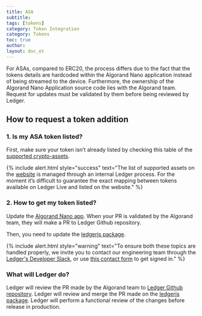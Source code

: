 ```yaml
---
title: ASA
subtitle:
tags: [tokens]
category: Token Integration
category: Tokens
toc: true
author:
layout: doc_et
---
```




For ASAs, compared to ERC20, the process differs due to the fact that the tokens details are hardcoded within the Algorand Nano application instead of being streamed to the device. Furthermore, the ownership of the Algorand Nano Application source code lies with the Algorand team. Request for updates must be validated by them before being reviewed by Ledger.

## How to request a token addition

### 1. Is my ASA token listed?

First, make sure your token isn’t already listed by checking this table of the [supported crypto-assets](https://github.com/LedgerHQ/ledger-live-desktop/blob/develop/cryptoassets.md).

<!--  -->
{% include alert.html style="success" text="The list of supported assets on the <a href='https://www.ledger.com/supported-crypto-assets/'>website</a> is managed through an internal Ledger process. For the moment it’s difficult to guarantee the exact mapping between tokens available on Ledger Live and listed on the website." %}
<!--  -->

### 2. How to get my token listed?

Update the [Algorand Nano app](https://github.com/algorand/ledger-app-algorand/blob/master/src/algo_asa.c).
When your PR is validated by the Algorand team, they will make a PR to Ledger Github repository.

Then, you need to update the [ledgerjs package](https://github.com/LedgerHQ/ledgerjs/blob/master/packages/cryptoassets/data/asa.js).

<!--  -->
{% include alert.html style="warning" text="To ensure both these topics are handled properly, we invite you to contact our engineering team through the <a href='https://ledger-dev.slack.com'>Ledger's Developer Slack</a>, or use <a href='https://developers.ledger.com/contact/'>this contact form</a> to get signed in." %}
<!--  -->


### What will Ledger do?

Ledger will review the PR made by the Algorand team to [Ledger Github repository](https://github.com/LedgerHQ/app-algorand).
Ledger will review and merge the PR made on the [ledgerjs package](https://github.com/LedgerHQ/ledgerjs/blob/master/packages/cryptoassets/data/asa.js).
Ledger will perform a functional review of the changes before release in production.
